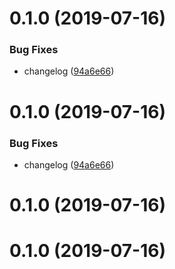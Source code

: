 # 0.1.0 (2019-07-16)


### Bug Fixes

* changelog ([94a6e66](https://github.com/liujjxi/testvue/commit/94a6e66))



# 0.1.0 (2019-07-16)


### Bug Fixes

* changelog ([94a6e66](https://github.com/liujjxi/testvue/commit/94a6e66))



# 0.1.0 (2019-07-16)



# 0.1.0 (2019-07-16)



